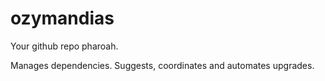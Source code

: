 # ozymandias

Your github repo pharoah.

Manages dependencies. Suggests, coordinates and automates upgrades.

